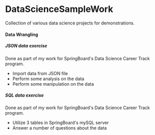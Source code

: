 # DataScienceSampleWork
Collection of various data science projects for demonstrations.

#### Data Wrangling
##### JSON data exercise
Done as part of my work for SpringBoard's Data Science Career Track program.
* Import data from JSON file
* Perform some analysis on the data
* Perform some manipulation on the data

##### SQL data exercise
Done as part of my work for SpringBoard's Data Science Career Track program.
* Utilize 3 tables in SpringBoard's mySQL server
* Answer a number of questions about the data
